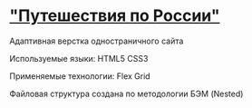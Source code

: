 # ["Путешествия по России"](https://iamfreezee.github.io/russian-travel/)

Адаптивная верстка одностраничного сайта

Используемые языки: HTML5 CSS3

Применяемые технологии: Flex Grid

Файловая структура создана по методологии БЭМ (Nested)
